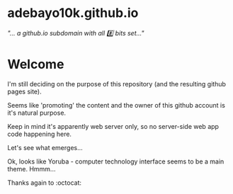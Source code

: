 adebayo10k.github.io
===

_"... a github.io subdomain with all :eight: bits set..."_


Welcome
===
I'm still deciding on the purpose of this repository (and the resulting github pages site).

Seems like 'promoting' the content and the owner of this github account is it's natural purpose.

Keep in mind it's apparently web server only, so no server-side web app code happening here.

Let's see what emerges...

Ok, looks like Yoruba - computer technology interface seems to be a main theme. Hmmm...


Thanks again to :octocat:
